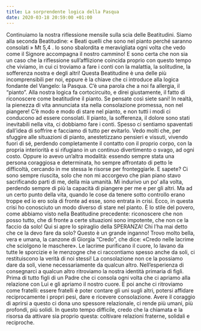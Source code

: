 ```yaml
---
title: La sorprendente logica della Pasqua
date: 2020-03-18 20:59:00 +01:00
---
```


Continuiamo la nostra riflessione mensile sulla scia delle Beatitudini. Siamo alla seconda Beatitudine:
« Beati quelli che sono nel pianto perché saranno consolati » Mt 5,4 .
Io sono sbalordita e meravigliata ogni volta che vedo come il Signore accompagna il nostro cammino! E sono   certa   che   non   sia   un   caso   che   la   riflessione   sull’afflizione   coincida   proprio   con   questo   tempo   che viviamo, in cui ci troviamo a fare i conti con la malattia, la solitudine, la sofferenza nostra e degli altri!
Questa Beatitudine è una delle più incomprensibili per noi, eppure è la chiave che ci introduce alla logica fondante del Vangelo: la Pasqua.
C’è una parola che a noi fa allergia, il “pianto”. Alla nostra logica fa cortocircuito, e direi giustamente, il fatto
di riconoscere come beatitudine il pianto. Se pensate così siete sani! In realtà, la pienezza di vita annunciata
sta nella consolazione promessa, non nel piangere!
C’è modo e modo di stare nel pianto, e non tutti i modi ci conducono ad essere consolati.
Il pianto, la sofferenza, il dolore sono stati inevitabili nella vita, ci dobbiamo fare i conti. Spesso ci sentiamo
spaventati dall’idea di soffrire e facciamo di tutto per evitarlo. Vedo molti che, per sfuggire alle situazioni di
pianto,   anestetizzano   pensieri   e   vissuti,   vivendo   fuori   di   sé,  perdendo   completamente   il   contatto   con  il proprio corpo, con la propria interiorità e si rifugiano in un continuo divertimento o svago, ad ogni costo.
Oppure   io   avevo   un’altra   modalità:   essendo   sempre   stata   una   persona   coraggiosa   e   determinata,   ho sempre affrontato di petto le difficoltà, cercando in me stessa le risorse per fronteggiarle. E sapete? Ci sono
sempre   riuscita,   solo   che   non   mi   accorgevo che pian piano   stavo   sacrificando   parti   di   me,   della   mia umanità.                                                           Mi indurivo un po’ alla volta, perdendo sempre di più la capacità di piangere per me e per gli altri.
Ma ad un certo punto della vita, quando le cose da tenere sotto controllo erano troppe ed io ero sola di fronte ad esse, sono entrata in crisi. Ecco, in questa crisi ho conosciuto un modo diverso di stare nel pianto.
È lo stile del povero, come abbiamo visto nella Beatitudine precedente: riconoscere che non posso tutto, che di fronte a certe situazioni sono impotente, che non ce la faccio da solo! Qui si apre lo spiraglio della
SPERANZA! Chi l’ha mai detto che ce la devo fare da solo? Questo è un grande inganno!
Trovo molto bella, vera e umana,   la   canzone di Giorgia “Credo”, che dice:   «Credo nelle  lacrime che sciolgono le maschere». Le lacrime purificano il cuore, lo lavano da tutte le sporcizie e le menzogne che ci
raccontiamo spesso anche da soli, ci restituiscono la verità di noi stessi! La consolazione non ce la possiamo dare   da   soli, viene necessariamente   da   qualcun   altro.   Nell’esperienza di consegnarci a qualcun altro
ritroviamo la nostra identità primaria di figli. Prima di tutto figli di un Padre che ci consola ogni volta che ci apriamo alla relazione con Lui e gli apriamo il nostro cuore. E poi anche ci ritroviamo come fratelli: essere fratelli è poter   contare   gli   uni   sugli   altri,   potersi   affidare   reciprocamente i propri   pesi,   dare e ricevere
consolazione. Avere il coraggio di aprirsi a questo ci dona uno spessore relazionale, ci rende più umani, più
profondi, più solidi.​
In questo tempo difficile, credo che la chiamata e la risorsa da attivare sia proprio questa: coltivare relazioni
fraterne, solidali e reciproche.